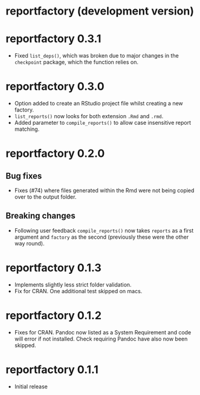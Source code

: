 # reportfactory (development version)

# reportfactory 0.3.1

* Fixed `list_deps()`, which was broken due to major changes in the
  `checkpoint` package, which the function relies on.


# reportfactory 0.3.0

* Option added to create an RStudio project file whilst creating a new factory.
* `list_reports()` now looks for both extension `.Rmd` and `.rmd`.
* Added parameter to `compile_reports()` to allow case insensitive report matching.

# reportfactory 0.2.0

## Bug fixes
* Fixes (#74) where files generated within the Rmd were not being copied
  over to the output folder.

## Breaking changes
* Following user feedback `compile_reports()` now takes `reports` as a first
  argument and `factory` as the second (previously these were the other way
  round).

# reportfactory 0.1.3

* Implements slightly less strict folder validation.
* Fix for CRAN. One additional test skipped on macs.

# reportfactory 0.1.2

* Fixes for CRAN. Pandoc now listed as a System Requirement and code will error
  if not installed.  Check requiring Pandoc have also now been skipped.

# reportfactory 0.1.1

* Initial release
